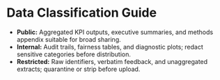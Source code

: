 # Data Classification Guide

* **Public:** Aggregated KPI outputs, executive summaries, and methods appendix suitable for broad sharing.
* **Internal:** Audit trails, fairness tables, and diagnostic plots; redact sensitive categories before distribution.
* **Restricted:** Raw identifiers, verbatim feedback, and unaggregated extracts; quarantine or strip before upload.
